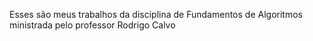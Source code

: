 Esses são meus trabalhos da disciplina de Fundamentos de Algoritmos
ministrada pelo professor Rodrigo Calvo
